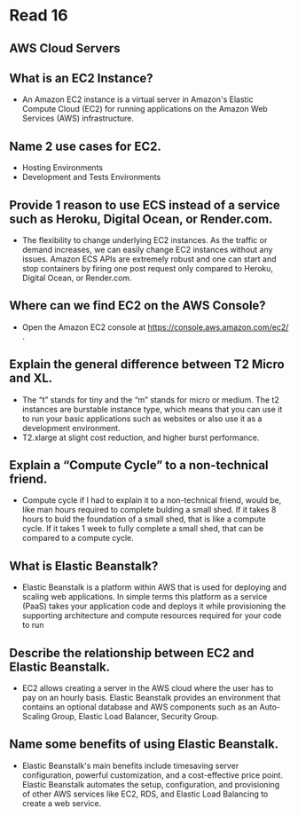 # Read 16

## AWS Cloud Servers

## What is an EC2 Instance?

- An Amazon EC2 instance is a virtual server in Amazon's Elastic Compute Cloud (EC2) for running applications on the Amazon Web Services (AWS) infrastructure.

## Name 2 use cases for EC2.

- Hosting Environments
- Development and Tests Environments

## Provide 1 reason to use ECS instead of a service such as Heroku, Digital Ocean, or Render.com.

- The flexibility to change underlying EC2 instances. As the traffic or demand increases, we can easily change EC2 instances without any issues. Amazon ECS APIs are extremely robust and one can start and stop containers by firing one post request only compared to Heroku, Digital Ocean, or Render.com.

## Where can we find EC2 on the AWS Console?

- Open the Amazon EC2 console at https://console.aws.amazon.com/ec2/ .

## Explain the general difference between T2 Micro and XL.

- The “t” stands for tiny and the “m” stands for micro or medium. The t2 instances are burstable instance type, which means that you can use it to run your basic applications such as websites or also use it as a development environment.
- T2.xlarge at slight cost reduction, and higher burst performance.

## Explain a “Compute Cycle” to a non-technical friend.

- Compute cycle if I had to explain it to a non-technical friend, would be, like man hours required to complete bulding a small shed. If it takes 8 hours to buld the foundation of a small shed, that is like a compute cycle. If it takes 1 week to fully complete a small shed, that can be compared to a compute cycle.

## What is Elastic Beanstalk?

- Elastic Beanstalk is a platform within AWS that is used for deploying and scaling web applications. In simple terms this platform as a service (PaaS) takes your application code and deploys it while provisioning the supporting architecture and compute resources required for your code to run

## Describe the relationship between EC2 and Elastic Beanstalk.

- EC2 allows creating a server in the AWS cloud where the user has to pay on an hourly basis. Elastic Beanstalk provides an environment that contains an optional database and AWS components such as an Auto-Scaling Group, Elastic Load Balancer, Security Group.

## Name some benefits of using Elastic Beanstalk.

- Elastic Beanstalk's main benefits include timesaving server configuration, powerful customization, and a cost-effective price point. Elastic Beanstalk automates the setup, configuration, and provisioning of other AWS services like EC2, RDS, and Elastic Load Balancing to create a web service.
